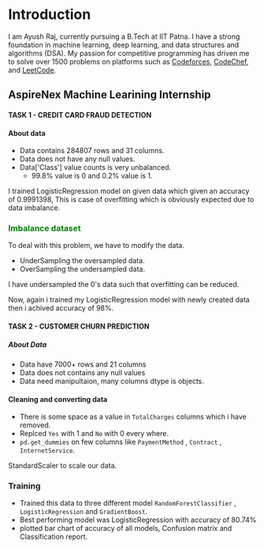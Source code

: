 # Introduction
I am Ayush Raj, currently pursuing a B.Tech at IIT Patna. I have a strong foundation in machine learning, deep learning, and data structures and algorithms (DSA). My passion for competitive programming has driven me to solve over 1500 problems on platforms such as [Codeforces](https://codeforces.com/profile/ayush_raj14), [CodeChef](https://www.codechef.com/users/ayush_raj14), and [LeetCode](https://leetcode.com/u/ayush_raj_14/).

## AspireNex Machine Learining Internship

#### TASK 1 - CREDIT CARD FRAUD DETECTION

#### About data

*   Data contains 284807 rows and 31 columns.
*   Data does not have any null values.
*   Data['Class'] value counts is very unbalanced.
    *   99.8% value is 0 and 0.2% value is 1.

I trained LogisticRegression model on given data which given an accuracy of 0.9991398, This is case of overfitting which is obviously expected due to data imbalance.

<span style="color:green">

### Imbalance dataset
</span>

To deal with this problem, we have to modify the data.
*   UnderSampling the oversampled data.
*   OverSampling the undersampled data.

I have undersampled the 0's data such that overfitting can be reduced.

Now, again i trained my LogisticRegression model with newly created data then i achived accuracy of 98%.



#### TASK 2 - CUSTOMER CHURN PREDICTION

##### About Data

*   Data have 7000+ rows and 21 columns
*   Data does not contains any null values
*   Data need manipultaion, many columns dtype is objects.

#### Cleaning and converting data
*   There is some space as a value in `TotalCharges` columns which i have removed.
*   Replced `Yes` with 1 and `No` with 0 every where.
*  `pd.get_dummies`  on few columns like `PaymentMethod` , `Contract` , `InternetService`.

StandardScaler to scale our data.

### Training

*   Trained this data to three different model `RandomForestClassifier` , `LogisticRegression` and `GradientBoost`.
*   Best performing model was LogisticRegression with accuracy of 80.74%
*   plotted bar chart of accuracy of all models, Confusion matrix and Classification report.